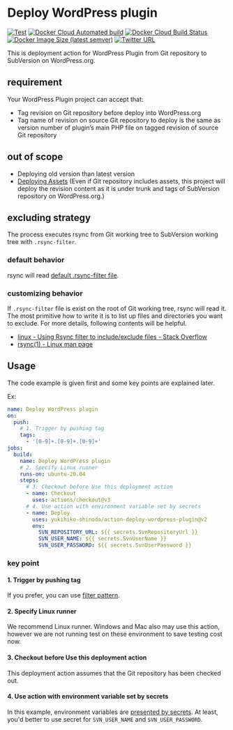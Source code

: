 # Deploy WordPress plugin

[![Test](https://github.com/yukihiko-shinoda/action-deploy-wordpress-plugin/workflows/Test/badge.svg)](https://github.com/yukihiko-shinoda/action-deploy-wordpress-plugin/actions?query=workflow%3ATest)
[![Docker Cloud Automated build](https://img.shields.io/docker/cloud/automated/futureys/deploy-wordpress-plugin.svg)](https://hub.docker.com/r/futureys/deploy-wordpress-plugin/builds)
[![Docker Cloud Build Status](https://img.shields.io/docker/cloud/build/futureys/deploy-wordpress-plugin.svg)](https://hub.docker.com/r/futureys/deploy-wordpress-plugin/builds)
[![Docker Image Size (latest semver)](https://img.shields.io/docker/image-size/futureys/deploy-wordpress-plugin)](https://hub.docker.com/r/futureys/deploy-wordpress-plugin/dockerfile)
[![Twitter URL](https://img.shields.io/twitter/url?style=social&url=https%3A%2F%2Fgithub.com%2Fyukihiko-shinoda%2Faction-deploy-wordpress-plugin)](http://twitter.com/share?text=Deploy%20WordPress%20plugin&url=https://github.com/marketplace/actions/deploy-wordpress-plugin&hashtags=wordpress)

This is deployment action for WordPress Plugin from Git repository to SubVersion on WordPress.org.

## requirement

Your WordPress Plugin project can accept that:

- Tag revision on Git repository before deploy into WordPress.org
- Tag name of revision on source Git repository to deploy is the same as version number of plugin’s main PHP file on tagged revision of source Git repository

## out of scope

- Deploying old version than latest version
- [Deploying Assets](https://developer.wordpress.org/plugins/wordpress-org/plugin-assets/)
  (Even if Git repository includes assets, this project will deploy
   the revision content as it is under trunk and tags
   of SubVersion repository on WordPress.org.)

## excluding strategy

The process executes rsync from Git working tree to SubVersion working tree with ```.rsync-filter```.

### default behavior

rsync will read [default .rsync-filter file](https://github.com/yukihiko-shinoda/dockerfile-deploy-wordpress-plugin/blob/master/runner/project/roles/rsync_git_to_svn/templates/.rsync-filter.j2).

### customizing behavior

If ```.rsync-filter``` file is exist on the root of Git working tree, rsync will read it. The most primitive how to write it is to list up files and directories you want to exclude. For more details, following contents will be helpful.

- [linux - Using Rsync filter to include/exclude files - Stack Overflow](https://stackoverflow.com/questions/35364075/using-rsync-filter-to-include-exclude-files)
- [rsync(1) - Linux man page](https://linux.die.net/man/1/rsync)

## Usage

The code example is given first and some key points are explained later.

Ex:

```yaml
name: Deploy WordPress plugin
on:
  push:
    # 1. Trigger by pushing tag
    tags:
      - '[0-9]+.[0-9]+.[0-9]+'
jobs:
  build:
    name: Deploy WordPress plugin
    # 2. Specify Linux runner
    runs-on: ubuntu-20.04
    steps:
      # 3. Checkout before Use this deployment action
      - name: Checkout
        uses: actions/checkout@v3
      # 4. Use action with environment variable set by secrets
      - name: Deploy
        uses: yukihiko-shinoda/action-deploy-wordpress-plugin@v2
        env:
          SVN_REPOSITORY_URL: ${{ secrets.SvnRepositoryUrl }}
          SVN_USER_NAME: ${{ secrets.SvnUserName }}
          SVN_USER_PASSWORD: ${{ secrets.SvnUserPassword }}
```

### key point

#### 1. Trigger by pushing tag

If you prefer, you can use [filter pattern](https://help.github.com/en/actions/automating-your-workflow-with-github-actions/workflow-syntax-for-github-actions#filter-pattern-cheat-sheet).

#### 2. Specify Linux runner

We recommend Linux runner. Windows and Mac also may use this action,
however we are not running test on these environment to save testing cost now.

#### 3. Checkout before Use this deployment action

This deployment action assumes that the Git repository has been checked out.

#### 4. Use action with environment variable set by secrets

In this example, environment variables are [presented by secrets](https://help.github.com/en/actions/automating-your-workflow-with-github-actions/creating-and-using-encrypted-secrets). At least, you'd better to use secret for ```SVN_USER_NAME``` and ```SVN_USER_PASSWORD```.
